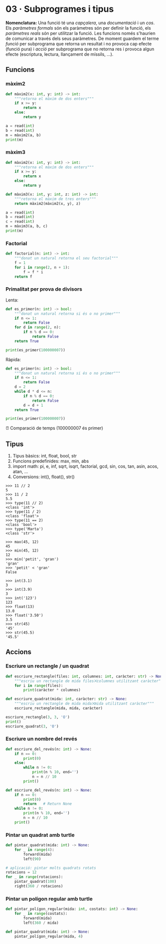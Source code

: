 # 03 · Subprogrames i tipus


**Nomenclatura:** Una funció té una *capçalera*, una *documentació* i un *cos*. Els *paràmetres formals* són els paràmetres són per definir la funció, els *paràmetres reals* són per utilitzar la funció. Les funcions només s'haurien de comunicar a través dels seus paràmetres. De moment guardem el terme *funció* per subprograma que retorna un resultat i no provoca cap efecte (funció pura) i *acció* per subprograma que no retorna res i provoca algun efecte (escriptura, lectura, llançament de míssils, ...).

## Funcions 

### màxim2 

```python
def màxim2(x: int, y: int) -> int:
    """retorna el màxim de dos enters"""
    if x >= y:
        return x 
    else:
        return y

a = read(int)
b = read(int)
m = màxim2(a, b)
print(m)
```

### màxim3 

```python
def màxim2(x: int, y: int) -> int:
    """retorna el màxim de dos enters"""
    if x >= y:
        return x 
    else:
        return y

def màxim3(x: int, y: int, z: int) -> int:
    """retorna el màxim de tres enters"""
    return màxim2(màxim2(x, y), z)

a = read(int)
b = read(int)
c = read(int)
m = màxim3(a, b, c)
print(m)
```


### Factorial 

```python
def factorial(n: int) -> int:
    """donat un natural retorna el seu factorial"""
    f = 1
    for i in range(2, n + 1):
        f = f * i
    return f
```

### Primalitat per prova de divisors 

Lenta:

```python
def es_primer(n: int) -> bool:
    """donat un natural retorna si és o no primer"""
    if n <= 1:
        return False 
    for d in range(2, n):
        if n % d == 0:
            return False 
    return True

print(es_primer(100000007))
```

Ràpida:

```python
def es_primer(n: int) -> bool:
    """donat un natural retorna si és o no primer"""
    if n <= 1:
        return False 
    d = 2
    while d * d <= n:
        if n % d == 0:
            return False 
        d = d + 1
    return True

print(es_primer(100000007))
```

⏰ Comparació de temps (100000007 és primer)

## Tipus

1. Tipus bàsics: int, float, bool, str
1. Funcions predefinides: max, min, abs 
1. import math: pi, e, inf, sqrt, isqrt, factorial, gcd, sin, cos, tan, asin, acos, atan, ...
1. Conversions: int(), float(), str()

```pycon
>>> 11 // 2
5
>>> 11 / 2
5.5
>>> type(11 // 2)
<class 'int'>
>>> type(11 / 2)
<class 'float'>
>>> type(11 == 2)
<class 'bool'>
>>> type('Marta')
<class 'str'>

>>> max(45, 12)
45
>>> min(45, 12)
12
>>> min('petit', 'gran')
'gran'
>>> 'petit' < 'gran'
False

>>> int(3.1)
3
>>> int(3.9)
3
>>> int('123')
123
>>> float(13)
13.0
>>> float('3.50')
3.5
>>> str(45)
'45'
>>> str(45.5)
'45.5'
```

## Accions

### Escriure un rectangle / un quadrat

```python
def escriure_rectangle(files: int, columnes: int, caràcter: str) -> None:
    """escriu un rectangle de mida files⨉columnes utilitzant caràcter"""
    for i in range(files):
        print(caràcter * columnes)

def escriure_quadrat(mida: int, caràcter: str) -> None:
    """escriu un rectangle de mida mida⨉mida utilitzant caràcter"""
    escriure_rectangle(mida, mida, caràcter)

escriure_rectangle(3, 3, 'O')
print()
escriure_quadrat(3, 'O')
```


### Escriure un nombre del revés

```python
def escriure_del_revés(n: int) -> None:
    if n == 0:
        print(0)
    else:
        while n != 0:
            print(n % 10, end='')
            n = n // 10
        print()
```

```python
def escriure_del_revés(n: int) -> None:
    if n == 0:
        print(0)
        return   # Return None
    while n != 0:
        print(n % 10, end='')
        n = n // 10
    print()
```


### Pintar un quadrat amb turtle

```python
def pintar_quadrat(mida: int) -> None:
    for _ in range(4):
        forward(mida)
        left(90)

# aplicació: pintar molts quadrats rotats
rotacions = 12
for _ in range(rotacions):
    pintar_quadrat(100)
    right(360 / rotacions)
```


### Pintar un polígon regular amb turtle

```python
def pintar_polígon_regular(mida: int, costats: int) -> None:
    for _ in range(costats):
        forward(mida)
        left(360 / mida)

def pintar_quadrat(mida: int) -> None:
    pintar_polígon_regular(mida, 4)
```

